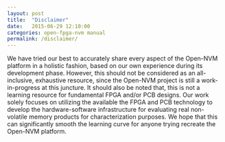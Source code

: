 ```yaml
---
layout: post
title:  "Disclaimer"
date:   2015-06-29 12:10:00
categories: open-fpga-nvm manual
permalink: /disclaimer/
---
```



We have tried our best to accurately share every aspect of the Open-NVM platform in a holistic fashion, based on our own experience during its development phase. However, this should not be considered as an all-inclusive, exhaustive resource, since the Open-NVM project is still a work-in-progress at this juncture. It should also be noted that, this is not a learning resource for fundamental FPGA and/or PCB designs. Our work solely focuses on utilizing the available the FPGA and PCB technology to develop the hardware-software infrastructure for evaluating real non-volatile memory products for characterization purposes. We hope that this can significantly smooth the learning curve for anyone trying recreate the Open-NVM platform.
